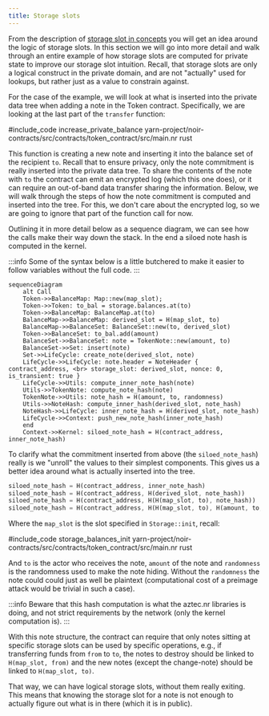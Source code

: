 ```yaml
---
title: Storage slots
---
```


From the description of [storage slot in concepts](./../../../../concepts/foundation/state_model/storage_slots.md) you will get an idea around the logic of storage slots. In this section we will go into more detail and walk through an entire example of how storage slots are computed for private state to improve our storage slot intuition. Recall, that storage slots are only a logical construct in the private domain, and are not "actually" used for lookups, but rather just as a value to constrain against.

For the case of the example, we will look at what is inserted into the private data tree when adding a note in the Token contract. Specifically, we are looking at the last part of the `transfer` function:

#include_code increase_private_balance yarn-project/noir-contracts/src/contracts/token_contract/src/main.nr rust

This function is creating a new note and inserting it into the balance set of the recipient `to`. Recall that to ensure privacy, only the note commitment is really inserted into the private data tree. To share the contents of the note with `to` the contract can emit an encrypted log (which this one does), or it can require an out-of-band data transfer sharing the information. Below, we will walk through the steps of how the note commitment is computed and inserted into the tree. For this, we don't care about the encrypted log, so we are going to ignore that part of the function call for now. 

Outlining it in more detail below as a sequence diagram, we can see how the calls make their way down the stack.
In the end a siloed note hash is computed in the kernel. 

:::info
Some of the syntax below is a little butchered to make it easier to follow variables without the full code.
:::

```mermaid
sequenceDiagram
    alt Call
    Token->>BalanceMap: Map::new(map_slot);
    Token->>Token: to_bal = storage.balances.at(to)
    Token->>BalanceMap: BalanceMap.at(to)
    BalanceMap->>BalanceMap: derived_slot = H(map_slot, to)
    BalanceMap->>BalanceSet: BalanceSet::new(to, derived_slot)
    Token->>BalanceSet: to_bal.add(amount)
    BalanceSet->>BalanceSet: note = TokenNote::new(amount, to)
    BalanceSet->>Set: insert(note)
    Set->>LifeCycle: create_note(derived_slot, note)
    LifeCycle->>LifeCycle: note.header = NoteHeader { contract_address, <br> storage_slot: derived_slot, nonce: 0, is_transient: true }
    LifeCycle->>Utils: compute_inner_note_hash(note)
    Utils->>TokenNote: compute_note_hash(note)
    TokenNote->>Utils: note_hash = H(amount, to, randomness)
    Utils->>NoteHash: compute_inner_hash(derived_slot, note_hash)
    NoteHash->>LifeCycle: inner_note_hash = H(derived_slot, note_hash)
    LifeCycle->>Context: push_new_note_hash(inner_note_hash)
    end
    Context->>Kernel: siloed_note_hash = H(contract_address, inner_note_hash)
```

To clarify what the commitment inserted from above (the `siloed_note_hash`) really is we "unroll" the values to their simplest components. This gives us a better idea around what is actually inserted into the tree.

```rust
siloed_note_hash = H(contract_address, inner_note_hash)
siloed_note_hash = H(contract_address, H(derived_slot, note_hash))
siloed_note_hash = H(contract_address, H(H(map_slot, to), note_hash))
siloed_note_hash = H(contract_address, H(H(map_slot, to), H(amount, to, randomness)))
```

Where the `map_slot` is the slot specified in `Storage::init`, recall:

#include_code storage_balances_init yarn-project/noir-contracts/src/contracts/token_contract/src/main.nr rust

And `to` is the actor who receives the note, `amount` of the note and `randomness` is the randomness used to make the note hiding. Without the `randomness` the note could could just as well be plaintext (computational cost of a preimage attack would be trivial in such a case).

:::info
Beware that this hash computation is what the aztec.nr libraries is doing, and not strict requirements by the network (only the kernel computation is).
:::

With this note structure, the contract can require that only notes sitting at specific storage slots can be used by specific operations, e.g., if transferring funds from `from` to `to`, the notes to destroy should be linked to `H(map_slot, from)` and the new notes (except the change-note) should be linked to `H(map_slot, to)`.

That way, we can have logical storage slots, without them really exiting. This means that knowing the storage slot for a note is not enough to actually figure out what is in there (which it is in public).
